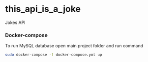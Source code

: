 # this_api_is_a_joke

Jokes API


### Docker-compose
To run MySQL database open main project folder and run command
```bash
sudo docker-compose -f docker-compose.yml up
```
